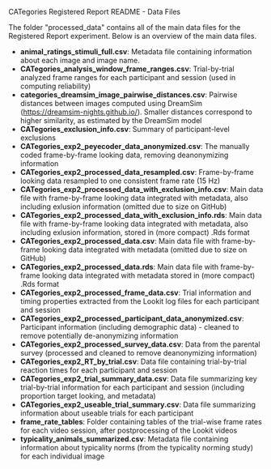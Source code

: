 CATegories Registered Report README - Data Files

The folder "processed_data" contains all of the main data files for the Registered Report experiment. Below is an overview of the main data files.

* **animal_ratings_stimuli_full.csv**: Metadata file containing information about each image and image name.
* **CATegories_analysis_window_frame_ranges.csv**: Trial-by-trial analyzed frame ranges for each participant and session (used in computing reliability)
* **categories_dreamsim_image_pairwise_distances.csv**: Pairwise distances between images computed using DreamSim (https://dreamsim-nights.github.io/). Smaller distances correspond to higher similarity, as estimated by the DreamSim model
* **CATegories_exclusion_info.csv**: Summary of participant-level exclusions
* **CATegories_exp2_peyecoder_data_anonymized.csv**: The manually coded frame-by-frame looking data, removing deanonymizing information
* **CATegories_exp2_processed_data_resampled.csv**: Frame-by-frame looking data resampled to one consistent frame rate (15 Hz)
* **CATegories_exp2_processed_data_with_exclusion_info.csv**: Main data file with frame-by-frame looking data integrated with metadata, also including exlusion information (omitted due to size on GitHub)
* **CATegories_exp2_processed_data_with_exclusion_info.rds**: Main data file with frame-by-frame looking data integrated with metadata, also including exlusion information, stored in (more compact) .Rds format
* **CATegories_exp2_processed_data.csv**: Main data file with frame-by-frame looking data integrated with metadata (omitted due to size on GitHub)
* **CATegories_exp2_processed_data.rds**: Main data file with frame-by-frame looking data integrated with metadata stored in (more compact) .Rds format
* **CATegories_exp2_processed_frame_data.csv**: Trial information and timing properties extracted from the Lookit log files for each participant and session
* **CATegories_exp2_processed_participant_data_anonymized.csv**: Participant information (including demographic data) - cleaned to remove potentially de-anonymizing information
* **CATegories_exp2_processed_survey_data.csv**: Data from the parental survey (processed and cleaned to remove deanonymizing information)
* **CATegories_exp2_RT_by_trial.csv**: Data file containing trial-by-trial reaction times for each participant and session
* **CATegories_exp2_trial_summary_data.csv**: Data file summarizing key trial-by-trial information for each participant and session (including proportion target looking, and metadata)
* **CATegories_exp2_useable_trial_summary.csv**: Data file summarizing information about useable trials for each participant
* **frame_rate_tables**: Folder containing tables of the trial-wise frame rates for each video session, after postprocessing of the Lookit videos
* **typicality_animals_summarized.csv**: Metadata file containing information about typicality norms (from the typicality norming study) for each individual image